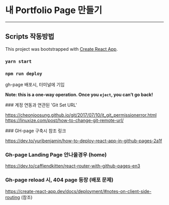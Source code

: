 # 내 Portfolio Page 만들기

---

## Scripts 작동방법

This project was bootstrapped with [Create React App](https://github.com/facebook/create-react-app).

### `yarn start`

### `npm run deploy`

gh-page 배포시, 터미널에 기입

**Note: this is a one-way operation. Once you `eject`, you can’t go back!**

### 계정 연동과 연관된 'Git Set URL'

https://cheonjoosung.github.io/git/2017/07/10/it_git_permissionerror.html
https://linuxize.com/post/how-to-change-git-remote-url/

### GH-page 구축시 참조 링크

https://dev.to/yuribenjamin/how-to-deploy-react-app-in-github-pages-2a1f

### Gh-page Landing Page 안나올경우 (home)

https://dev.to/caffiendkitten/react-router-with-github-pages-en3

### Gh-page reload 시, 404 page 등장 (배포 문제)

https://create-react-app.dev/docs/deployment/#notes-on-client-side-routing
(참조)
